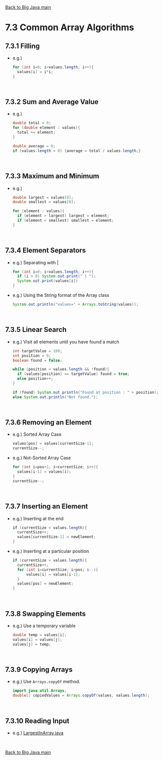 [Back to Big Java main](../../main.md)

# 7.3 Common Array Algorithms
## 7.3.1 Filling
- e.g.)
  ```java
  for (int i=0; i<values.length; i++){
    values[i] = i*i;
  }
  ```

<br>

## 7.3.2 Sum and Average Value
- e.g.)
  ```java
  double total = 0;
  for (double element : values){
    total += element;
  }

  double average = 0;
  if (values.length > 0) {average = total / values.length;}
  ```

<br>

## 7.3.3 Maximum and Minimum
- e.g.)
  ```java
  double largest = values[0];
  double smallest = values[0];

  for (element : values){
    if (element > largest) largest = element;
    if (element < smallest) smallest = element;
  }
  ```

<br>

## 7.3.4 Element Separators
- e.g.) Separating with |
  ```java
  for (int i=0; i<values.length; i++){
    if (i > 0) System.out.print(" | ");
    System.out.print(values[i])
  }
  ```
- e.g.) Using the String format of the Array class
  ```java
  System.out.println("values=" + Arrays.toString(values));
  ```

<br>

## 7.3.5 Linear Search 
- e.g.) Visit all elements until you have found a match
  ```java
  int targetValue = 100;
  int position = 0;
  boolean found = false;

  while (position < values.length && !found){
    if (values[position] == targetValue) found = true;
    else position++;
  }

  if (found) System.out.println("Found at position : " + position);
  else System.out.println("Not found.");
  ```

<br>

## 7.3.6 Removing an Element
- e.g.) Sorted Array Case
  ```java
  values[pos] = values[currentSize-1];
  currentSize--;
  ```
- e.g.) Not-Sorted Array Case
  ```java
  for (int i=pos+1; i<currentSize; i++){
    values[i-1] = values[i];
  }
  currentSize--;
  ```

<br>

## 7.3.7 Inserting an Element
- e.g.) Inserting at the end
  ```java
  if (currentSize < values.length){
    currentSize++;
    values[currentSize-1] = newElement;
  }
  ```
- e.g.) Inserting at a particular position
  ```java
  if (currentSize < values.length){
    currentSize++;
    for (int i=currentSize; i>pos; i--){
        values[i] = values[i-1];
    }
    values[pos] = newElement;
  }
  ```

<br>

## 7.3.8 Swapping Elements
- e.g.) Use a temporary variable
  ```java
  double temp = values[i];
  values[i] = values[j];
  values[j] = temp;
  ```

<br>

## 7.3.9 Copying Arrays
- e.g.) Use ```Arrays.copyOf``` method.
  ```java
  import java.util.Arrays;
  double[] copiedValues = Arrays.copyOf(values, values.length);
  ```

<br>

## 7.3.10 Reading Input
- e.g.) [LargestInArray.java](scripts/LargestInArray.java)


<br>

[Back to Big Java main](../../main.md)